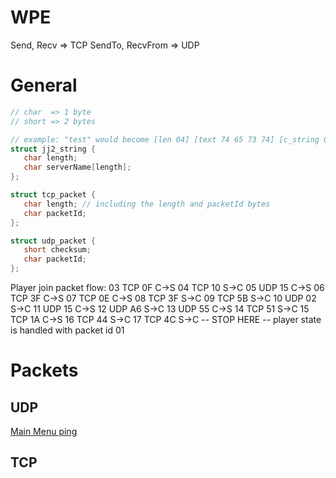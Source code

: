 # WPE
Send, Recv       => TCP
SendTo, RecvFrom => UDP

# General

```c
// char  => 1 byte
// short => 2 bytes

// example: "test" would become [len 04] [text 74 65 73 74] [c_string 00]
struct jj2_string {
   char length;
   char serverName[length];
};

struct tcp_packet {
   char length; // including the length and packetId bytes
   char packetId;
};

struct udp_packet {
   short checksum;
   char packetId;
};
```

Player join packet flow:
03 TCP 0F C->S
04 TCP 10 S->C
05 UDP 15 C->S
06 TCP 3F C->S
07 TCP 0E C->S
08 TCP 3F S->C
09 TCP 5B S->C
10 UDP 02 S->C
11 UDP 15 C->S
12 UDP A6 S->C
13 UDP 55 C->S
14 TCP 51 S->C
15 TCP 1A C->S
16 TCP 44 S->C
17 TCP 4C S->C
-- STOP HERE
-- player state is handled with packet id 01

# Packets

## UDP
[Main Menu ping](packets/main_menu_ping.md)

## TCP
